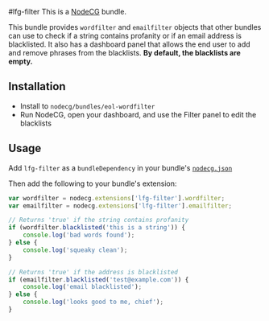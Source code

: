 #lfg-filter
This is a [NodeCG](http://github.com/nodecg/nodecg) bundle.

This bundle provides `wordfilter` and `emailfilter` objects that other bundles can use to check if a string contains profanity or if an email address is blacklisted.
It also has a dashboard panel that allows the end user to add and remove phrases from the blacklists. **By default, the blacklists are empty.**

## Installation
- Install to `nodecg/bundles/eol-wordfilter`
- Run NodeCG, open your dashboard, and use the Filter panel to edit the blacklists

## Usage
Add `lfg-filter` as a `bundleDependency` in your bundle's [`nodecg.json`](https://github.com/nodecg/nodecg/wiki/nodecg.json)

Then add the following to your bundle's extension:
```javascript
var wordfilter = nodecg.extensions['lfg-filter'].wordfilter;
var emailfilter = nodecg.extensions['lfg-filter'].emailfilter;

// Returns 'true' if the string contains profanity
if (wordfilter.blacklisted('this is a string')) {
    console.log('bad words found');
} else {
    console.log('squeaky clean');
}

// Returns 'true' if the address is blacklisted
if (emailfilter.blacklisted('test@example.com')) {
    console.log('email blacklisted');
} else {
    console.log('looks good to me, chief');
}
```
